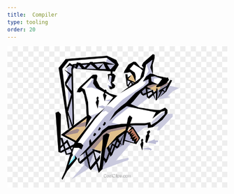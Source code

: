 ```yaml
---
title:  Compiler
type: tooling
order: 20
---
```


![](../../images/coming-soon/jet-plane-under-construction-royalty-free-vector-clip-art-39637.png)


